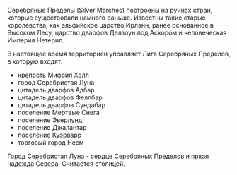 Серебряные Пределы (Silver Marches) построены на руинах стран, которые существовали намного раньше. Известны такие старые королевства, как эльфийское царство Ирлэнн, ранее основанное в Высоком Лесу, царство дварфов Делзоун под Аскором и человеческая Империя Нетерил.

В настоящее время территорией управляет Лига Серебряных Пределов, в которую входят:
- крепость Мифрил Холл
- город Серебристая Луна
- цитадель дварфов Адбар
- цитадель дварфов Феллбар
- цитадель дварфов Сундабар
- поселение Мертвые Снега
- поселение Эверлунд
- поселение Джалантар
- поселение Куэрварр
- торговый город Несм

Город Серебристая Луна - сердце Серебряных Пределов и яркая надежда Севера. Считается столицей.